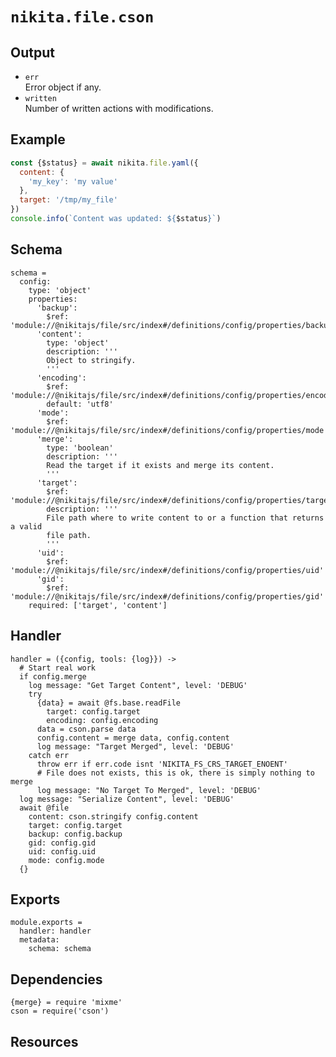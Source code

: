 
# `nikita.file.cson`

## Output

* `err`   
  Error object if any.   
* `written`   
  Number of written actions with modifications.   

## Example

```js
const {$status} = await nikita.file.yaml({
  content: {
    'my_key': 'my value'
  },
  target: '/tmp/my_file'
})
console.info(`Content was updated: ${$status}`)
```

## Schema

    schema =
      config:
        type: 'object'
        properties:
          'backup':
            $ref: 'module://@nikitajs/file/src/index#/definitions/config/properties/backup'
          'content':
            type: 'object'
            description: '''
            Object to stringify.
            '''
          'encoding':
            $ref: 'module://@nikitajs/file/src/index#/definitions/config/properties/encoding'
            default: 'utf8'
          'mode':
            $ref: 'module://@nikitajs/file/src/index#/definitions/config/properties/mode'
          'merge':
            type: 'boolean'
            description: '''
            Read the target if it exists and merge its content.
            '''
          'target':
            $ref: 'module://@nikitajs/file/src/index#/definitions/config/properties/target'
            description: '''
            File path where to write content to or a function that returns a valid
            file path.
            '''
          'uid':
            $ref: 'module://@nikitajs/file/src/index#/definitions/config/properties/uid'
          'gid':
            $ref: 'module://@nikitajs/file/src/index#/definitions/config/properties/gid'
        required: ['target', 'content']

## Handler

    handler = ({config, tools: {log}}) ->
      # Start real work
      if config.merge
        log message: "Get Target Content", level: 'DEBUG'
        try
          {data} = await @fs.base.readFile
            target: config.target
            encoding: config.encoding
          data = cson.parse data
          config.content = merge data, config.content
          log message: "Target Merged", level: 'DEBUG'
        catch err
          throw err if err.code isnt 'NIKITA_FS_CRS_TARGET_ENOENT'
          # File does not exists, this is ok, there is simply nothing to merge
          log message: "No Target To Merged", level: 'DEBUG'
      log message: "Serialize Content", level: 'DEBUG'
      await @file
        content: cson.stringify config.content
        target: config.target
        backup: config.backup
        gid: config.gid
        uid: config.uid
        mode: config.mode
      {}

## Exports

    module.exports =
      handler: handler
      metadata:
        schema: schema

## Dependencies

    {merge} = require 'mixme'
    cson = require('cson')

## Resources

[cson]: https://www.npmjs.com/package/cson
